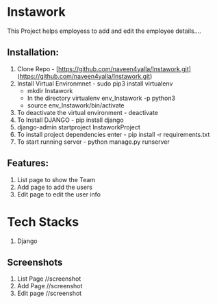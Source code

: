 # Instawork

This Project helps employess to add and edit the employee details....

## Installation:
1. Clone Repo -  [https://github.com/naveen4yalla/Instawork.git] (https://github.com/naveen4yalla/Instawork.git)
2. Install Virtual Environmnet - sudo pip3 install virtualenv
    - mkdir Instawork
    - In the directory virtualenv env_Instawork -p python3 
    - source env_Instawork/bin/activate
3. To deactivate the virtual environment  - deactivate
4. To Install DJANGO -  pip install django
5. django-admin startproject InstaworkProject
6. To install project dependencies enter  - pip install -r requirements.txt
7. To start running server - python manage.py runserver

## Features:
1) List page to show the Team
2) Add page to add the users 
3) Edit page to edit the user info 


# Tech Stacks
1.  Django

##  Screenshots
1. List Page //screenshot
2. Add Page //screenshot
3. Edit page //screenshot

